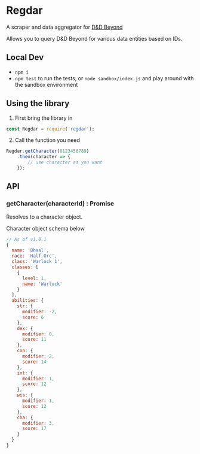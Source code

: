 # Regdar

A scraper and data aggregator for [D&D Beyond](http://www.dndbeyond.com/)

Allows you to query D&D Beyond for various data entities based on IDs.

## Local Dev

- `npm i`
- `npm test` to run the tests, or `node sandbox/index.js` and play around with the sandbox environment

## Using the library

1. First bring the library in

```js
const Regdar = require('regdar');
```

2. Call the function you need

```js
Regdar.getCharacter(0123456789)
    .then(character => {
        // use character as you want
    });
```

## API

### getCharacter(characterId) : Promise

Resolves to a character object.

Character object schema below

```js
// As of v1.0.1
{
  name: 'Bhaal',
  race: 'Half-Orc',
  class: 'Warlock 1',
  classes: [
    {
      level: 1,
      name: 'Warlock'
    }
  ],
  abilities: {
    str: {
      modifier: -2,
      score: 6
    },
    dex: {
      modifier: 0,
      score: 11
    },
    con: {
      modifier: 2,
      score: 14
    },
    int: {
      modifier: 1,
      score: 12
    },
    wis: {
      modifier: 1,
      score: 12
    },
    cha: {
      modifier: 3,
      score: 17
    }
  }
}
```

